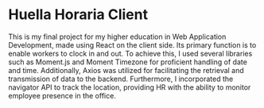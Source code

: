 # Huella Horaria Client

This is my final project for my higher education in Web Application Development, made using React on the client side. Its primary function is to enable workers to clock in and out. To achieve this, I used several libraries such as Moment.js and Moment Timezone for proficient handling of date and time. Additionally, Axios was utilized for facilitating the retrieval and transmission of data to the backend. Furthermore, I incorporated the navigator API to track the location, providing HR with the ability to monitor employee presence in the office.
